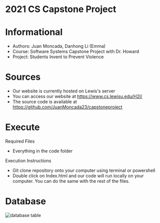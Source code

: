 # 2021 CS Capstone Project 

# Informational 
* Authors: Juan Moncada, Danhong Li (Emma)
* Course: Software Systems Capstone Project with Dr. Howard
* Project: Students Invent to Prevent Violence

# Sources 
* Our website is currently hosted on Lewis's server
* You can access our website at https://www.cs.lewisu.edu/H2I/
* The source code is available at https://github.com/JuanMoncada23/capstoneproject

# Execute 
Required Files 
* Everything in the code folder

Execution Instructions
* Git clone repository onto your computer using terminal or powershell 
* Double click on Index.html and our code will run locally on your computer. You can do the same with the rest of the files. 

# Database 
![database table](https://user-images.githubusercontent.com/54727154/116838941-ed05f700-ab95-11eb-9b76-446ee6ff54b4.jpg)


